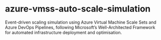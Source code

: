 # azure-vmss-auto-scale-simulation
Event-driven scaling simulation using Azure Virtual Machine Scale Sets and Azure DevOps Pipelines, following Microsoft’s Well-Architected Framework for automated infrastructure deployment and optimisation.
